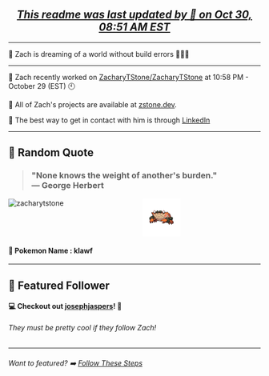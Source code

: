 <h2 align="center" style="font-style: italic; font-weight: bold;"><a href="https://github.com/ROBO-ZACH">This readme was last updated by 🤖 on Oct 30, 08:51 AM EST </a></h2>

---

🤖 Zach is dreaming of a world without build errors 🛌💤💤

---

🤖 Zach recently worked on [ZacharyTStone/ZacharyTStone](https://github.com/ZacharyTStone/ZacharyTStone) at 10:58 PM - October 29  (EST)  🕙

🤖 All of Zach's projects are available at [zstone.dev](https://www.zstone.dev/).

🤖 The best way to get in contact with him is through [LinkedIn](https://www.linkedin.com/in/zacharystone42)

---

<!-- Add a Quotes section -->

## 🤖 Random Quote

<h3>
<blockquote>
  "None knows the weight of another's burden."
<br>— George Herbert
</blockquote>
</h3>

<div style="display: flex; flex-wrap: no-wrap; width: 100%; gap: 16px">
        <img width="50%" src="https://github-readme-streak-stats.herokuapp.com/?user=zacharytstone" alt="zacharytstone" />
    <img width="15%" class='poke-img' src='https://raw.githubusercontent.com/PokeAPI/sprites/master/sprites/pokemon/950.png' alt='klawf'/>
</div>

#### 🤖 Pokemon Name : klawf</span>

---

## 🤖 Featured Follower

#### 💻 Checkout out [josephjaspers](https://github.com/josephjaspers)! 🎉

###### They must be pretty cool if they follow Zach!

---

###### Want to featured? ➡️ [Follow These Steps](https://github.com/ZacharyTStone/ZacharyTStone/blob/main/FEATURED_INSTRUCTIONS.md)
